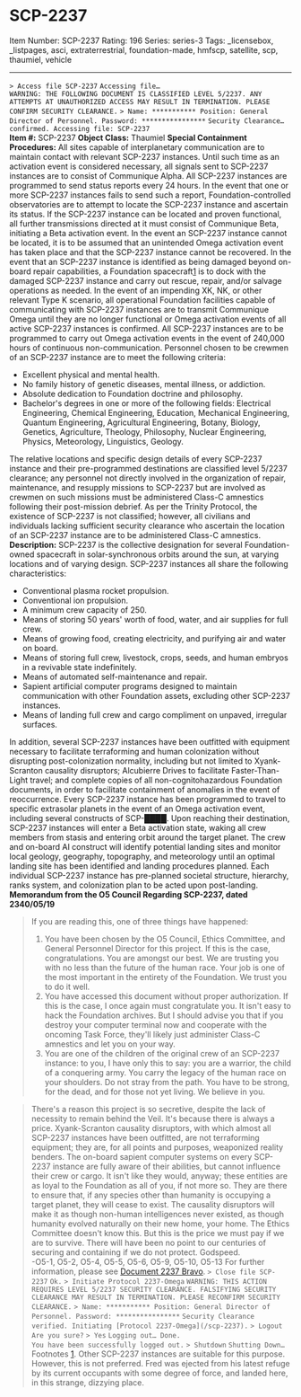 # SCP-2237
Item Number: SCP-2237
Rating: 196
Series: series-3
Tags: _licensebox, _listpages, asci, extraterrestrial, foundation-made, hmfscp, satellite, scp, thaumiel, vehicle

---

`> Access file SCP-2237`
`Accessing file…`  
`WARNING: THE FOLLOWING DOCUMENT IS CLASSIFIED LEVEL 5/2237. ANY ATTEMPTS AT UNAUTHORIZED ACCESS MAY RESULT IN TERMINATION. PLEASE CONFIRM SECURITY CLEARANCE.`
`> Name: *********** Position: General Director of Personnel. Password: ****************`
`Security Clearance… confirmed. Accessing file: SCP-2237`  
**Item #:** SCP-2237
**Object Class:** Thaumiel
**Special Containment Procedures:** All sites capable of interplanetary communication are to maintain contact with relevant SCP-2237 instances. Until such time as an activation event is considered necessary, all signals sent to SCP-2237 instances are to consist of Communique Alpha. All SCP-2237 instances are programmed to send status reports every 24 hours. In the event that one or more SCP-2237 instances fails to send such a report, Foundation-controlled observatories are to attempt to locate the SCP-2237 instance and ascertain its status. If the SCP-2237 instance can be located and proven functional, all further transmissions directed at it must consist of Communique Beta, initiating a Beta activation event. In the event an SCP-2237 instance cannot be located, it is to be assumed that an unintended Omega activation event has taken place and that the SCP-2237 instance cannot be recovered. In the event that an SCP-2237 instance is identified as being damaged beyond on-board repair capabilities, a Foundation spacecraft[1](javascript:;) is to dock with the damaged SCP-2237 instance and carry out rescue, repair, and/or salvage operations as needed.
In the event of an impending XK, NK, or other relevant Type K scenario, all operational Foundation facilities capable of communicating with SCP-2237 instances are to transmit Communique Omega until they are no longer functional or Omega activation events of all active SCP-2237 instances is confirmed. All SCP-2237 instances are to be programmed to carry out Omega activation events in the event of 240,000 hours of continuous non-communication.
Personnel chosen to be crewmen of an SCP-2237 instance are to meet the following criteria:
  * Excellent physical and mental health.
  * No family history of genetic diseases, mental illness, or addiction.
  * Absolute dedication to Foundation doctrine and philosophy.
  * Bachelor's degrees in one or more of the following fields: Electrical Engineering, Chemical Engineering, Education, Mechanical Engineering, Quantum Engineering, Agricultural Engineering, Botany, Biology, Genetics, Agriculture, Theology, Philosophy, Nuclear Engineering, Physics, Meteorology, Linguistics, Geology.

The relative locations and specific design details of every SCP-2237 instance and their pre-programmed destinations are classified level 5/2237 clearance; any personnel not directly involved in the organization of repair, maintenance, and resupply missions to SCP-2237 but are involved as crewmen on such missions must be administered Class-C amnestics following their post-mission debrief.
As per the Trinity Protocol, the existence of SCP-2237 is not classified; however, all civilians and individuals lacking sufficient security clearance who ascertain the location of an SCP-2237 instance are to be administered Class-C amnestics.
**Description:** SCP-2237 is the collective designation for several Foundation-owned spacecraft in solar-synchronous orbits around the sun, at varying locations and of varying design. SCP-2237 instances all share the following characteristics:
  * Conventional plasma rocket propulsion.
  * Conventional ion propulsion.
  * A minimum crew capacity of 250.
  * Means of storing 50 years' worth of food, water, and air supplies for full crew.
  * Means of growing food, creating electricity, and purifying air and water on board.
  * Means of storing full crew, livestock, crops, seeds, and human embryos in a revivable state indefinitely.
  * Means of automated self-maintenance and repair.
  * Sapient artificial computer programs designed to maintain communication with other Foundation assets, excluding other SCP-2237 instances.
  * Means of landing full crew and cargo compliment on unpaved, irregular surfaces.

In addition, several SCP-2237 instances have been outfitted with equipment necessary to facilitate terraforming and human colonization without disrupting post-colonization normality, including but not limited to Xyank-Scranton causality disruptors; Alcubierre Drives to facilitate Faster-Than-Light travel; and complete copies of all non-cognitohazardous Foundation documents, in order to facilitate containment of anomalies in the event of reoccurrence.
Every SCP-2237 instance has been programmed to travel to specific extrasolar planets in the event of an Omega activation event, including several constructs of SCP-████. Upon reaching their destination, SCP-2237 instances will enter a Beta activation state, waking all crew members from stasis and entering orbit around the target planet. The crew and on-board AI construct will identify potential landing sites and monitor local geology, geography, topography, and meteorology until an optimal landing site has been identified and landing procedures planned. Each individual SCP-2237 instance has pre-planned societal structure, hierarchy, ranks system, and colonization plan to be acted upon post-landing.
**Memorandum from the O5 Council Regarding SCP-2237, dated 2340/05/19**
> If you are reading this, one of three things have happened:
>   1. You have been chosen by the O5 Council, Ethics Committee, and General Personnel Director for this project. If this is the case, congratulations. You are amongst our best. We are trusting you with no less than the future of the human race. Your job is one of the most important in the entirety of the Foundation. We trust you to do it well.
>   2. You have accessed this document without proper authorization. If this is the case, I once again must congratulate you. It isn't easy to hack the Foundation archives. But I should advise you that if you destroy your computer terminal now and cooperate with the oncoming Task Force, they'll likely just administer Class-C amnestics and let you on your way.
>   3. You are one of the children of the original crew of an SCP-2237 instance: to you, I have only this to say: you are a warrior, the child of a conquering army. You carry the legacy of the human race on your shoulders. Do not stray from the path. You have to be strong, for the dead, and for those not yet living. We believe in you.
> 

> There's a reason this project is so secretive, despite the lack of necessity to remain behind the Veil. It's because there is always a price. Xyank-Scranton causality disruptors, with which almost all SCP-2237 instances have been outfitted, are not terraforming equipment; they are, for all points and purposes, weaponized reality benders. The on-board sapient computer systems on every SCP-2237 instance are fully aware of their abilities, but cannot influence their crew or cargo. It isn't like they would, anyway; these entities are as loyal to the Foundation as all of you, if not more so. They are there to ensure that, if any species other than humanity is occupying a target planet, they will cease to exist. The causality disruptors will make it as though non-human intelligences never existed, as though humanity evolved naturally on their new home, your home. The Ethics Committee doesn't know this. But this is the price we must pay if we are to survive. There will have been no point to our centuries of securing and containing if we do not protect.
> Godspeed.  
>  -O5-1, O5-2, O5-4, O5-5, O5-6, O5-9, O5-10, O5-13
For further information, please see [Document 2237 Bravo](https://scp-wiki.wikidot.com/fragment:scp-2237-b).
`> Close file SCP-2237`
`Ok.`
`> Initiate Protocol 2237-Omega`
`WARNING: THIS ACTION REQUIRES LEVEL 5/2237 SECURITY CLEARANCE. FALSIFYING SECURITY CLEARANCE MAY RESULT IN TERMINATION. PLEASE RECONFIRM SECURITY CLEARANCE.`
`> Name: *********** Position: General Director of Personnel. Password: ****************`
`Security Clearance verified. Initiating [Protocol 2237-Omega](/scp-2237).`
`> Logout`
`Are you sure?`
`> Yes`
`Logging out… Done.`  
`You have been successfully logged out.`
`> Shutdown`
`Shutting Down…`
Footnotes
[1](javascript:;). Other SCP-2237 instances are suitable for this purpose. However, this is not preferred.
Fred was ejected from his latest refuge by its current occupants with some degree of force, and landed here, in this strange, dizzying place.